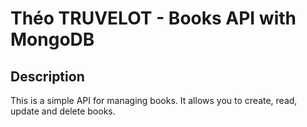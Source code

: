 # Théo TRUVELOT - Books API with MongoDB

## Description

This is a simple API for managing books. It allows you to create, read, update and delete books.

